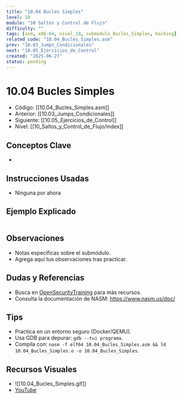 ```yaml
---
title: "10.04 Bucles Simples"
level: 10
module: "10 Saltos y Control de Flujo"
difficulty: ""
tags: [asm, x86-64, nivel_10, submodulo_Bucles_Simples, hacking]
related_code: "10.04_Bucles_Simples.asm"
prev: "10.03_Jumps_Condicionales"
next: "10.05_Ejercicios_de_Control"
created: "2025-06-27"
status: pending
---
```


# 10.04 Bucles Simples

- Código: [[10.04_Bucles_Simples.asm]]  
- Anterior: [[10.03_Jumps_Condicionales]]  
- Siguiente: [[10.05_Ejercicios_de_Control]]  
- Nivel: [[10_Saltos_y_Control_de_Flujo/index]]  

## Conceptos Clave
- 

## Instrucciones Usadas
- Ninguna por ahora

## Ejemplo Explicado
```asm

```

## Observaciones
- Notas específicas sobre el submódulo.
- Agrega aquí tus observaciones tras practicar.

## Dudas y Referencias
- Busca en [OpenSecurityTraining](https://opensecuritytraining.info/) para más recursos.
- Consulta la documentación de NASM: https://www.nasm.us/doc/

## Tips
- Practica en un entorno seguro (Docker/QEMU).
- Usa GDB para depurar: `gdb --tui programa`.
- Compila con: `nasm -f elf64 10.04_Bucles_Simples.asm && ld 10.04_Bucles_Simples.o -o 10.04_Bucles_Simples`.

## Recursos Visuales
- ![[10.04_Bucles_Simples.gif]]  
- [YouTube](https://youtube.com/placeholder)
